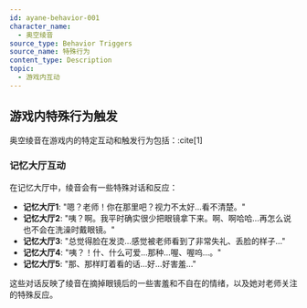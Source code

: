 ```yaml
---
id: ayane-behavior-001
character_name:
  - 奥空绫音
source_type: Behavior Triggers
source_name: 特殊行为
content_type: Description
topic:
  - 游戏内互动
---
```

## 游戏内特殊行为触发
奥空绫音在游戏内的特定互动和触发行为包括：:cite[1]

### 记忆大厅互动
在记忆大厅中，绫音会有一些特殊对话和反应：
- **记忆大厅1**: "嗯？老师！你在那里吧？视力不太好…看不清楚。"
- **记忆大厅2**: "咦？啊。我平时确实很少把眼镜拿下来。啊、啊哈哈…再怎么说也不会在洗澡时戴眼镜。"
- **记忆大厅3**: "总觉得脸在发烫…感觉被老师看到了非常失礼、丢脸的样子…"
- **记忆大厅4**: "咦？！什、什么可爱…那种…喔、喔呜…。"
- **记忆大厅5**: "那、那样盯着看的话…好…好害羞…"

这些对话反映了绫音在摘掉眼镜后的一些害羞和不自在的情绪，以及她对老师关注的特殊反应。